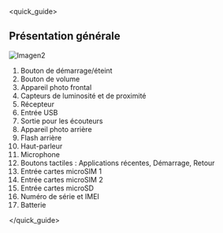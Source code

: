 <quick_guide>
## Présentation générale

![Imagen2](http://static.energysistem.com/images/manuals/42235/56051f9b910c2.jpg)

1.	Bouton de démarrage/éteint
2.	Bouton de volume
3.	Appareil photo frontal
4.	Capteurs de luminosité et de proximité
5.	Récepteur
6.	Entrée USB
7.	Sortie pour les écouteurs
8.	Appareil photo arrière
9.	Flash arrière
10.	Haut-parleur
11.	Microphone
12.	Boutons tactiles : Applications récentes, Démarrage, Retour
13.	Entrée cartes microSIM 1
14.	Entrée cartes microSIM 2
15.	Entrée cartes microSD
16.	Numéro de série et IMEI
17.	Batterie



</quick_guide>
